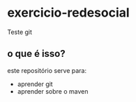# exercicio-redesocial
Teste git

## o que é isso?
este repositório serve para:
- aprender git
- aprender sobre o maven

